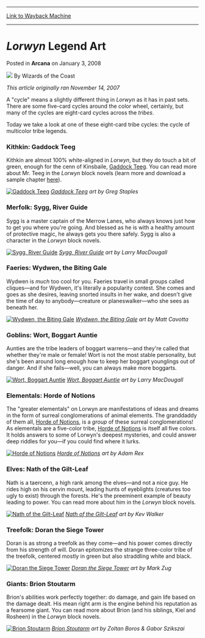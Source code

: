 
---
[Link to Wayback Machine](https://web.archive.org/web/20220630101916/https://magic.wizards.com/en/articles/archive/lorwyn-legend-art-2008-01-03)

[_metadata_:author]:- "Wizards of the Coast"
[_metadata_:description]:- "This article originally ran November 14, 2007 A `cycle` means a slightly different thing in Lorwyn as it has in past sets. There are some five-card cycles around the color wheel, certainly, but many of the cycles are eight-card cycles across the tribes. Today we take a look at one of these eight-card tribe cycles: the cycle of multicolor tribe legends. Kithkin: Gaddock Teeg"
[_metadata_:generator]:- "Drupal 7 (http://drupal.org)"
[_metadata_:node]:- "603016"
[_metadata_:publish_date]:- "2008-01-03"
[_metadata_:source]:- "div-main-content"
[_metadata_:title]:- "Lorwyn Legend Art"
[_metadata_:wayback_capture_timestamp]:- "2022-06-30 10:19:16"
[_metadata_:wayback_raw_url]:- "https://web.archive.org/web/20220630101916id_/https://magic.wizards.com/en/articles/archive/lorwyn-legend-art-2008-01-03"
[_metadata_:wayback_url]:- "https://magic.wizards.com/en/articles/archive/lorwyn-legend-art-2008-01-03"
---


*Lorwyn* Legend Art
===================



 Posted in **Arcana**
 on January 3, 2008 






![](https://media.magic.wizards.com/styles/auth_small/public/images/person/wizards_author.jpg)
By Wizards of the Coast












*This article originally ran November 14, 2007*


A "cycle" means a slightly different thing in *Lorwyn* as it has in past sets. There are some five-card cycles around the color wheel, certainly, but many of the cycles are eight-card cycles across the *tribes*.


Today we take a look at one of these eight-card tribe cycles: the cycle of multicolor tribe legends.


### Kithkin: Gaddock Teeg


Kithkin are almost 100% white-aligned in *Lorwyn*, but they do touch a bit of green, enough for the cenn of Kinsbaile, [Gaddock Teeg](https://gatherer.wizards.com/Pages/Card/Details.aspx?name=Gaddock+Teeg). You can read more about Mr. Teeg in the *Lorwyn* block novels (learn more and download a sample chapter [here](http://ww2.wizards.com/books/Wizards/Products/?doc=959587400)).


[![Gaddock Teeg](http://www.wizards.com/magic/images/cardart/LRW/Gaddock_Teeg_640.jpg)](http://gatherer.wizards.com/Pages/Card/Details.aspx?&name=Gaddock%2BTeeg)
*[Gaddock Teeg](https://gatherer.wizards.com/Pages/Card/Details.aspx?name=Gaddock+Teeg) art by Greg Staples*
### Merfolk: Sygg, River Guide


Sygg is a master captain of the Merrow Lanes, who always knows just how to get you where you're going. And blessed as he is with a healthy amount of protective magic, he always gets you there safely. Sygg is also a character in the *Lorwyn* block novels.


[![Sygg, River Guide](https://media.wizards.com/legacy/magic/images/cardart/lrw/sygg_river_guide_640.jpg)](http://gatherer.wizards.com/Pages/Card/Details.aspx?&name=Sygg%252C%2BRiver%2BGuide)
*[Sygg, River Guide](https://gatherer.wizards.com/Pages/Card/Details.aspx?name=Sygg%2C+River+Guide) art by Larry MacDougall*
### Faeries: Wydwen, the Biting Gale


Wydwen is *much* too cool for you. Faeries travel in small groups called cliques—and for Wydwen, it's literally a popularity contest. She comes and goes as she desires, leaving snorted insults in her wake, and doesn't give the time of day to anybody—creature or planeswalker—who she sees as beneath her.


[![Wydwen, the Biting Gale](https://web.archive.org/web/20171022183444im_/http://www.wizards.com/magic/images/cardart/LRW/Wydwen_the_Biting_Gale_640.jpg)](http://gatherer.wizards.com/Pages/Card/Details.aspx?&name=Wydwen%252C%2Bthe%2BBiting%2BGale)
*[Wydwen, the Biting Gale](https://gatherer.wizards.com/Pages/Card/Details.aspx?name=Wydwen%2C+the+Biting+Gale) art by Matt Cavotta*
### Goblins: Wort, Boggart Auntie


Aunties are the tribe leaders of boggart warrens—and they're called that whether they're male or female! Wort is not the most stable personality, but she's been around long enough how to keep her boggart younglings out of danger. And if she fails—well, you can always make more boggarts.


[![Wort, Boggart Auntie](http://www.wizards.com/magic/images/cardart/LRW/Wort_Boggart_Auntie_640.jpg)](http://gatherer.wizards.com/Pages/Card/Details.aspx?&name=Wort%252C%2BBoggart%2BAuntie)
*[Wort, Boggart Auntie](https://gatherer.wizards.com/Pages/Card/Details.aspx?name=Wort%2C+Boggart+Auntie) art by Larry MacDougall*
### Elementals: Horde of Notions


The "greater elementals" on Lorwyn are manifestations of ideas and dreams in the form of surreal conglomerations of animal elements. The granddaddy of them all, [Horde of Notions](https://gatherer.wizards.com/Pages/Card/Details.aspx?name=Horde+of+Notions), is a *group* of these surreal conglomerations! As elementals are a five-color tribe, [Horde of Notions](https://gatherer.wizards.com/Pages/Card/Details.aspx?name=Horde+of+Notions) is itself all five colors. It holds answers to some of Lorwyn's deepest mysteries, and could answer deep riddles for you—if you could find where it lurks.


[![Horde of Notions](https://web.archive.org/web/20151115052754im_/http://www.wizards.com/magic/images/cardart/LRW/Horde_of_Notions_640.jpg)](http://gatherer.wizards.com/Pages/Card/Details.aspx?&name=Horde%2Bof%2BNotions)
*[Horde of Notions](https://gatherer.wizards.com/Pages/Card/Details.aspx?name=Horde+of+Notions) art by Adam Rex*
### Elves: Nath of the Gilt-Leaf


Nath is a taercenn, a high rank among the elves—and not a nice guy. He rides high on his cervin mount, leading hunts of eyeblights (creatures too ugly to exist) through the forests. He's the preeminent example of beauty leading to power. You can read more about him in the *Lorwyn* block novels.


[![Nath of the Gilt-Leaf](https://web.archive.org/web/20160809022746im_/http://www.wizards.com/magic/images/cardart/LRW/Nath_of_the_Gilt-Leaf_640.jpg)](http://gatherer.wizards.com/Pages/Card/Details.aspx?&name=Nath%2Bof%2Bthe%2BGilt-Leaf)
*[Nath of the Gilt-Leaf](https://gatherer.wizards.com/Pages/Card/Details.aspx?name=Nath+of+the+Gilt-Leaf) art by Kev Walker*
### Treefolk: Doran the Siege Tower


Doran is as strong a treefolk as they come—and his power comes directly from his strength of will. Doran epitomizes the strange three-color tribe of the treefolk, centered mostly in green but also straddling white and black.


[![Doran the Siege Tower](https://web.archive.org/web/20170203034312im_/http://www.wizards.com/magic/images/cardart/LRW/Doran_the_Siege_Tower_640.jpg)](http://gatherer.wizards.com/Pages/Card/Details.aspx?&name=Doran%2Bthe%2BSiege%2BTower)
*[Doran the Siege Tower](https://gatherer.wizards.com/Pages/Card/Details.aspx?name=Doran+the+Siege+Tower) art by Mark Zug*
### Giants: Brion Stoutarm


Brion's abilities work perfectly together: do damage, and gain life based on the damage dealt. His mean right arm is the engine behind his reputation as a fearsome giant. You can read more about Brion (and his siblings, Kiel and Rosheen) in the *Lorwyn* block novels.


[![Brion Stoutarm](https://web.archive.org/web/20151010223251im_/http://www.wizards.com/magic/images/cardart/LRW/Brion_Stoutarm_640.jpg)](http://gatherer.wizards.com/Pages/Card/Details.aspx?&name=Brion%2BStoutarm)
*[Brion Stoutarm](https://gatherer.wizards.com/Pages/Card/Details.aspx?name=Brion+Stoutarm) art by Zoltan Boros & Gabor Szikszai*






